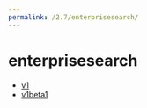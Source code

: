 ```yaml
---
permalink: /2.7/enterprisesearch/
---
```


# enterprisesearch



* [v1](v1/index.md)
* [v1beta1](v1beta1/index.md)